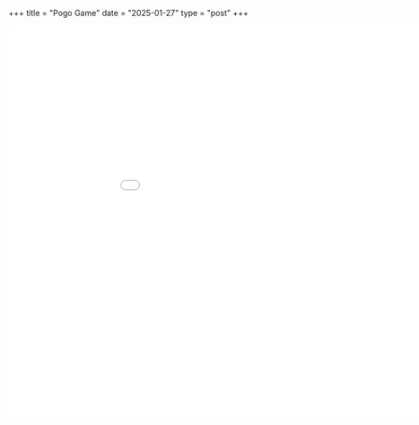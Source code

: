 +++
title = "Pogo Game"
date = "2025-01-27"
type = "post"
+++

<iframe width="1000" height="700" name="iframe" style="border:0px solid black;" src="/games/pogo/index.html"></iframe>

